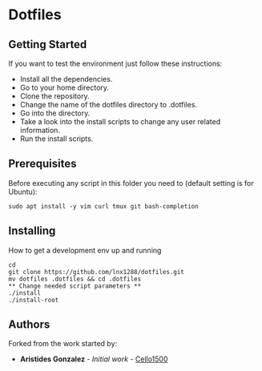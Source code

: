 # Dotfiles

## Getting Started  

If you want to test the environment just follow these instructions:  
* Install all the dependencies.  
* Go to your home directory.  
* Clone the repository.  
* Change the name of the dotfiles directory to .dotfiles.  
* Go into the directory.
* Take a look into the install scripts to change any user related information.
* Run the install scripts.  

## Prerequisites  

Before executing any script in this folder you need to (default setting is for Ubuntu):  

```
sudo apt install -y vim curl tmux git bash-completion

```
## Installing

How to get a development env up and running

```
cd
git clone https://github.com/lnx1288/dotfiles.git
mv dotfiles .dotfiles && cd .dotfiles
** Change needed script parameters **
./install
./install-root
```
## Authors

Forked from the work started by:

* **Aristides Gonzalez** - *Initial work* - [Cello1500](https://github.com/cello1500)

